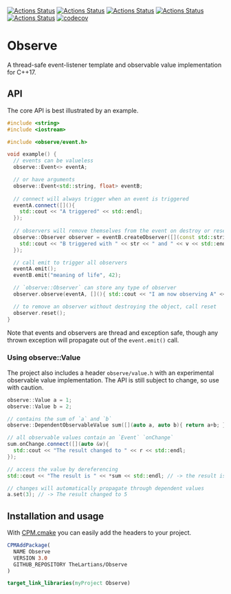 [![Actions Status](https://github.com/TheLartians/Observe/workflows/MacOS/badge.svg)](https://github.com/TheLartians/Observe/actions)
[![Actions Status](https://github.com/TheLartians/Observe/workflows/Windows/badge.svg)](https://github.com/TheLartians/Observe/actions)
[![Actions Status](https://github.com/TheLartians/Observe/workflows/Ubuntu/badge.svg)](https://github.com/TheLartians/Observe/actions)
[![Actions Status](https://github.com/TheLartians/Observe/workflows/Style/badge.svg)](https://github.com/TheLartians/Observe/actions)
[![Actions Status](https://github.com/TheLartians/Observe/workflows/Install/badge.svg)](https://github.com/TheLartians/Observe/actions)
[![codecov](https://codecov.io/gh/TheLartians/Observe/branch/master/graph/badge.svg)](https://codecov.io/gh/TheLartians/Observe)

# Observe

A thread-safe event-listener template and observable value implementation for C++17.

## API

The core API is best illustrated by an example.

```cpp
#include <string>
#include <iostream>

#include <observe/event.h>

void example() {
  // events can be valueless
  observe::Event<> eventA;

  // or have arguments
  observe::Event<std::string, float> eventB;
  
  // connect will always trigger when an event is triggered
  eventA.connect([](){
    std::cout << "A triggered" << std::endl;
  });
  
  // observers will remove themselves from the event on destroy or reset
  observe::Observer observer = eventB.createObserver([](const std::string &str, float v){ 
    std::cout << "B triggered with " << str << " and " << v << std::endl;
  });

  // call emit to trigger all observers
  eventA.emit();
  eventB.emit("meaning of life", 42);

  // `observe::Observer` can store any type of observer
  observer.observe(eventA, [](){ std::cout << "I am now observing A" << std::endl; });

  // to remove an observer without destroying the object, call reset
  observer.reset();
}
```

Note that events and observers are thread and exception safe, though any thrown exception will propagate out of the `event.emit()` call.

### Using observe::Value

The project also includes a header `observe/value.h` with an experimental observable value implementation.
The API is still subject to change, so use with caution.

```cpp
observe::Value a = 1;
observe::Value b = 2;

// contains the sum of `a` and `b`
observe::DependentObservableValue sum([](auto a, auto b){ return a+b; },a,b);

// all observable values contain an `Event` `onChange`
sum.onChange.connect([](auto &v){ 
  std::cout << "The result changed to " << r << std::endl;
});

// access the value by dereferencing
std::cout << "The result is " << *sum << std::endl; // -> the result is 3

// changes will automatically propagate through dependent values
a.set(3); // -> The result changed to 5
```

## Installation and usage

With [CPM.cmake](https://github.com/TheLartians/CPM) you can easily add the headers to your project.

```cmake
CPMAddPackage(
  NAME Observe
  VERSION 3.0
  GITHUB_REPOSITORY TheLartians/Observe
)

target_link_libraries(myProject Observe)
```
